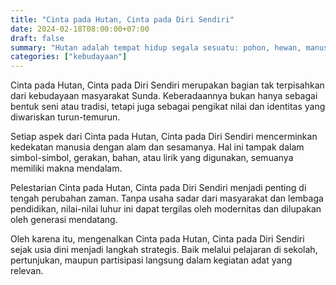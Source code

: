 ```yaml
---
title: "Cinta pada Hutan, Cinta pada Diri Sendiri"
date: 2024-02-18T08:00:00+07:00
draft: false
summary: "Hutan adalah tempat hidup segala sesuatu: pohon, hewan, manusia."
categories: ["kebudayaan"]
---
```


Cinta pada Hutan, Cinta pada Diri Sendiri merupakan bagian tak terpisahkan dari kebudayaan masyarakat Sunda. Keberadaannya bukan hanya sebagai bentuk seni atau tradisi, tetapi juga sebagai pengikat nilai dan identitas yang diwariskan turun-temurun.

Setiap aspek dari Cinta pada Hutan, Cinta pada Diri Sendiri mencerminkan kedekatan manusia dengan alam dan sesamanya. Hal ini tampak dalam simbol-simbol, gerakan, bahan, atau lirik yang digunakan, semuanya memiliki makna mendalam.

Pelestarian Cinta pada Hutan, Cinta pada Diri Sendiri menjadi penting di tengah perubahan zaman. Tanpa usaha sadar dari masyarakat dan lembaga pendidikan, nilai-nilai luhur ini dapat tergilas oleh modernitas dan dilupakan oleh generasi mendatang.

Oleh karena itu, mengenalkan Cinta pada Hutan, Cinta pada Diri Sendiri sejak usia dini menjadi langkah strategis. Baik melalui pelajaran di sekolah, pertunjukan, maupun partisipasi langsung dalam kegiatan adat yang relevan.
